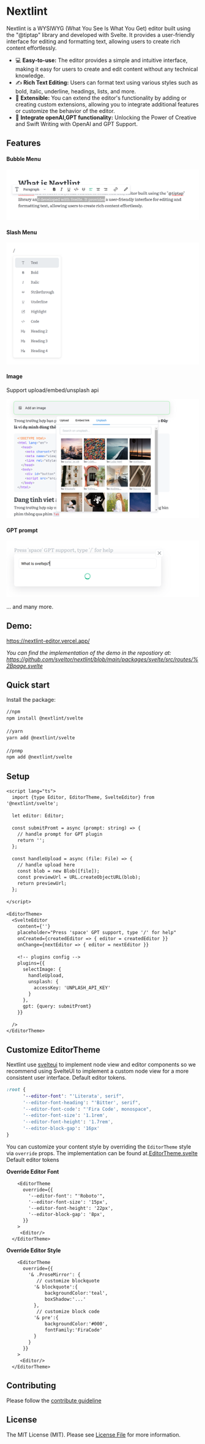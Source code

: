 # Nextlint

Nextlint is a WYSIWYG (What You See Is What You Get) editor built using the "@tiptap" library and developed with Svelte. It provides a user-friendly interface for editing and formatting text, allowing users to create rich content effortlessly.

- 💻 **Easy-to-use:** The editor provides a simple and intuitive interface, making it easy for users to create and edit content without any technical knowledge.
- ✍️ **Rich Text Editing:** Users can format text using various styles such as bold, italic, underline, headings, lists, and more.
- 🧱 **Extensible:** You can extend the editor's functionality by adding or creating custom extensions, allowing you to integrate additional features or customize the behavior of the editor.
- 🧠 **Integrate openAI,GPT functionality:** Unlocking the Power of Creative and Swift Writing with OpenAI and GPT Support.

## Features

#### Bubble Menu

![Bubble Menu](/source/bubble_menu.png)

#### Slash Menu

![Slash Menu](/source/slash_menu.png)

#### Image

Support upload/embed/unsplash api

![Image](/source/image.png)

#### GPT prompt

![GPT prompt](/source/gpt_prompt.png)

... and many more.

## Demo:

https://nextlint-editor.vercel.app/

*You can find the implementation of the demo in the repostiory at:
 https://github.com/sveltor/nextlint/blob/main/packages/svelte/src/routes/%2Bpage.svelte*

## Quick start

Install the package:

```sh
//npm
npm install @nextlint/svelte

//yarn
yarn add @nextlint/svelte

//pnmp
npm add @nextlint/svelte
```

## Setup

```svelte
<script lang="ts">
  import {type Editor, EditorTheme, SvelteEditor} from '@nextlint/svelte';

  let editor: Editor;

  const submitPromt = async (prompt: string) => {
    // handle prompt for GPT plugin
    return '';
  };

  const handleUpload = async (file: File) => {
    // handle upload here
    const blob = new Blob([file]);
    const previewUrl = URL.createObjectURL(blob);
    return previewUrl;
  };

</script>

<EditorTheme>
  <SvelteEditor
    content={''}
    placeholder="Press 'space' GPT support, type '/' for help"
    onCreated={createdEditor => { editor = createdEditor }}
    onChange={nextEditor => { editor = nextEditor }}

    <!-- plugins config -->
    plugins={{
      selectImage: {
        handleUpload,
        unsplash: {
          accessKey: 'UNPLASH_API_KEY'
        }
      },
      gpt: {query: submitPromt}
    }}

  />
</EditorTheme>

```
## Customize EditorTheme
Nextlint use [svelteui](https://www.svelteui.org/) to implement node view and editor components so we recommend using SvelteUI to implement a custom node view for a more consistent user interface.
Default editor tokens.
```css
:root {
      '--editor-font': "'Literata', serif",
      '--editor-font-heading': "'Bitter', serif",
      '--editor-font-code': "'Fira Code', monospace",
      '--editor-font-size': '1.1rem',
      '--editor-font-height': '1.7rem',
      '--editor-block-gap': '16px'
}
```
You can customize your content style by overriding the `EditorTheme` style via `override` props. The implementation can be found at.[EditorTheme.svelte](https://github.com/sveltor/nextlint/blob/main/packages/svelte/src/lib/EditorTheme.svelte)
Default editor tokens

**Override Editor Font**

```svelte
    <EditorTheme
      override={{
        '--editor-font': "'Roboto'",
        '--editor-font-size': '15px',
        '--editor-font-height': '22px',
        '--editor-block-gap': '8px',
      }}
    >
     <Editor/>
  </EditorTheme>
```
**Override Editor Style**
```svelte
    <EditorTheme
      override={{
        '& .ProseMirror': {
           // customize blockquote
          '& blockquote':{
              backgroundColor:'teal',
              boxShadow:'...'
          },
           // customize block code
          '& pre':{
              backgroundColor:'#000',
              fontFamily:'FiraCode'
          }
        }
      }}
    >
     <Editor/>
  </EditorTheme>
```

## Contributing
Please follow the [contribute guideline](https://github.com/sveltor/nextlint/blob/main/CONTRIBUTING.md)
## License
The MIT License (MIT). Please see [License File](https://github.com/sveltor/nextlint/blob/main/LICENSE) for more information.
